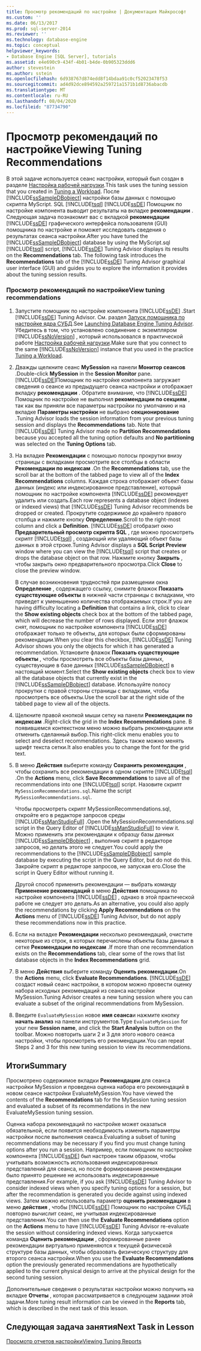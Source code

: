 ```yaml
---
title: Просмотр рекомендаций по настройке | Документация Майкрософт
ms.custom: ''
ms.date: 06/13/2017
ms.prod: sql-server-2014
ms.reviewer: ''
ms.technology: database-engine
ms.topic: conceptual
helpviewer_keywords:
- Database Engine [SQL Server], tutorials
ms.assetid: e4e690c9-434f-4b01-b4de-0b905323ddd6
author: stevestein
ms.author: sstein
ms.openlocfilehash: 6d938767d874edd8f14bdaa91c0cf52023478f53
ms.sourcegitcommit: ad4d92dce894592a259721a1571b1d8736abacdb
ms.translationtype: MT
ms.contentlocale: ru-RU
ms.lasthandoff: 08/04/2020
ms.locfileid: "87734790"
---
```

# <a name="viewing-tuning-recommendations"></a><span data-ttu-id="89d60-102">Просмотр рекомендаций по настройке</span><span class="sxs-lookup"><span data-stu-id="89d60-102">Viewing Tuning Recommendations</span></span>
  <span data-ttu-id="89d60-103"> В этой задаче используется сеанс настройки, который был создан в разделе [Настройка рабочей нагрузки](lesson-1-1-tuning-a-workload.md).</span><span class="sxs-lookup"><span data-stu-id="89d60-103">This task uses the tuning session that you created in [Tuning a Workload](lesson-1-1-tuning-a-workload.md).</span></span> <span data-ttu-id="89d60-104">После [!INCLUDE[ssSampleDBobject](../../includes/sssampledbobject-md.md)] настройки базы данных с помощью скрипта MyScript. SQL [!INCLUDE[tsql](../../includes/tsql-md.md)] [!INCLUDE[ssDE](../../includes/ssde-md.md)] Помощник по настройке компонента выводит результаты на вкладке **рекомендации** . Следующая задача познакомит вас с вкладкой **рекомендации** [!INCLUDE[ssDE](../../includes/ssde-md.md)] графического интерфейса пользователя (GUI) помощника по настройке и поможет исследовать сведения о результатах сеанса настройки.</span><span class="sxs-lookup"><span data-stu-id="89d60-104">After you have tuned the [!INCLUDE[ssSampleDBobject](../../includes/sssampledbobject-md.md)] database by using the MyScript.sql [!INCLUDE[tsql](../../includes/tsql-md.md)] script, [!INCLUDE[ssDE](../../includes/ssde-md.md)] Tuning Advisor displays its results on the **Recommendations** tab. The following task introduces the **Recommendations** tab of the [!INCLUDE[ssDE](../../includes/ssde-md.md)] Tuning Advisor graphical user interface (GUI) and guides you to explore the information it provides about the tuning session results.</span></span>  
  
### <a name="view-tuning-recommendations"></a><span data-ttu-id="89d60-105">Просмотр рекомендаций по настройке</span><span class="sxs-lookup"><span data-stu-id="89d60-105">View tuning recommendations</span></span>  
  
1.  <span data-ttu-id="89d60-106">Запустите помощник по настройке компонента [!INCLUDE[ssDE](../../includes/ssde-md.md)] .</span><span class="sxs-lookup"><span data-stu-id="89d60-106">Start [!INCLUDE[ssDE](../../includes/ssde-md.md)] Tuning Advisor.</span></span> <span data-ttu-id="89d60-107">См. раздел [Запуск помощника по настройке ядра СУБД](../../relational-databases/performance/database-engine-tuning-advisor.md).</span><span class="sxs-lookup"><span data-stu-id="89d60-107">See [Launching Database Engine Tuning Advisor](../../relational-databases/performance/database-engine-tuning-advisor.md).</span></span> <span data-ttu-id="89d60-108">Убедитесь в том, что установлено соединение с экземпляром [!INCLUDE[ssNoVersion](../../includes/ssnoversion-md.md)] , который использовался в практической работе [Настройка рабочей нагрузки](lesson-1-1-tuning-a-workload.md).</span><span class="sxs-lookup"><span data-stu-id="89d60-108">Make sure that you connect to the same [!INCLUDE[ssNoVersion](../../includes/ssnoversion-md.md)] instance that you used in the practice [Tuning a Workload](lesson-1-1-tuning-a-workload.md).</span></span>  
  
2.  <span data-ttu-id="89d60-109">Дважды щелкните сеанс **MySession** на панели **Монитор сеансов** .</span><span class="sxs-lookup"><span data-stu-id="89d60-109">Double-click **MySession** in the **Session Monitor** pane.</span></span> [!INCLUDE[ssDE](../../includes/ssde-md.md)]<span data-ttu-id="89d60-110">Помощник по настройке компонента загружает сведения о сеансе из предыдущего сеанса настройки и отображает вкладку **рекомендации** . Обратите внимание, что [!INCLUDE[ssDE](../../includes/ssde-md.md)] Помощник по настройке не выполнил **рекомендации по секциям** , так как вы приняли все параметры настройки по умолчанию и на вкладке **Параметры настройки** не выбрано **секционирование** .</span><span class="sxs-lookup"><span data-stu-id="89d60-110">Tuning Advisor loads the session information from your previous tuning session and displays the **Recommendations** tab. Note that [!INCLUDE[ssDE](../../includes/ssde-md.md)] Tuning Advisor made no **Partition Recommendations** because you accepted all the tuning option defaults and **No partitioning** was selected on the **Tuning Options** tab.</span></span>  
  
3.  <span data-ttu-id="89d60-111">На вкладке **Рекомендации** с помощью полосы прокрутки внизу страницы с вкладками просмотрите все столбцы в области **Рекомендации по индексам** .</span><span class="sxs-lookup"><span data-stu-id="89d60-111">On the **Recommendations** tab, use the scroll bar at the bottom of the tabbed page to view all of the **Index Recommendations** columns.</span></span> <span data-ttu-id="89d60-112">Каждая строка отображает объект базы данных (индекс или индексированное представление), который помощник по настройке компонента [!INCLUDE[ssDE](../../includes/ssde-md.md)] рекомендует удалить или создать.</span><span class="sxs-lookup"><span data-stu-id="89d60-112">Each row represents a database object (indexes or indexed views) that [!INCLUDE[ssDE](../../includes/ssde-md.md)] Tuning Advisor recommends be dropped or created.</span></span> <span data-ttu-id="89d60-113">Прокрутите содержимое до крайнего правого столбца и нажмите кнопку **Определение**.</span><span class="sxs-lookup"><span data-stu-id="89d60-113">Scroll to the right-most column and click a **Definition**.</span></span> [!INCLUDE[ssDE](../../includes/ssde-md.md)] <span data-ttu-id="89d60-114">отобразит окно **Предварительный просмотр скрипта SQL** , где можно просмотреть скрипт [!INCLUDE[tsql](../../includes/tsql-md.md)] , создающий или удаляющий объект базы данных в этой строке.</span><span class="sxs-lookup"><span data-stu-id="89d60-114">Tuning Advisor displays a **SQL Script Preview** window where you can view the [!INCLUDE[tsql](../../includes/tsql-md.md)] script that creates or drops the database object on that row.</span></span> <span data-ttu-id="89d60-115">Нажмите кнопку **Закрыть** , чтобы закрыть окно предварительного просмотра.</span><span class="sxs-lookup"><span data-stu-id="89d60-115">Click **Close** to close the preview window.</span></span>  
  
     <span data-ttu-id="89d60-116">В случае возникновения трудностей при размещении окна **Определение** , содержащего ссылку, снимите флажок **Показать существующие объекты** в нижней части страницы с вкладками, что приведет к уменьшению количества отображаемых строк.</span><span class="sxs-lookup"><span data-stu-id="89d60-116">If you are having difficulty locating a **Definition** that contains a link, click to clear the **Show existing objects** check box at the bottom of the tabbed page, which will decrease the number of rows displayed.</span></span> <span data-ttu-id="89d60-117">Если этот флажок снят, помощник по настройке компонента [!INCLUDE[ssDE](../../includes/ssde-md.md)] отображает только те объекты, для которых были сформированы рекомендации.</span><span class="sxs-lookup"><span data-stu-id="89d60-117">When you clear this checkbox, [!INCLUDE[ssDE](../../includes/ssde-md.md)] Tuning Advisor shows you only the objects for which it has generated a recommendation.</span></span> <span data-ttu-id="89d60-118">Установите флажок **Показать существующие объекты** , чтобы просмотреть все объекты базы данных, существующие в базе данных [!INCLUDE[ssSampleDBobject](../../includes/sssampledbobject-md.md)] в настоящий момент.</span><span class="sxs-lookup"><span data-stu-id="89d60-118">Select the **Show existing objects** check box to view all the database objects that currently exist in the [!INCLUDE[ssSampleDBobject](../../includes/sssampledbobject-md.md)] database.</span></span> <span data-ttu-id="89d60-119">Используйте полосу прокрутки с правой стороны страницы с вкладками, чтобы просмотреть все объекты.</span><span class="sxs-lookup"><span data-stu-id="89d60-119">Use the scroll bar at the right side of the tabbed page to view all of the objects.</span></span>  
  
4.  <span data-ttu-id="89d60-120">Щелкните правой кнопкой мыши сетку на панели **Рекомендации по индексам** .</span><span class="sxs-lookup"><span data-stu-id="89d60-120">Right-click the grid in the **Index Recommendations** pane.</span></span> <span data-ttu-id="89d60-121">В появившемся контекстном меню можно выбрать рекомендации или отменить сделанный выбор.</span><span class="sxs-lookup"><span data-stu-id="89d60-121">This right-click menu enables you to select and deselect recommendations.</span></span> <span data-ttu-id="89d60-122">Здесь также можно менять шрифт текста сетки.</span><span class="sxs-lookup"><span data-stu-id="89d60-122">It also enables you to change the font for the grid text.</span></span>  
  
5.  <span data-ttu-id="89d60-123">В меню **Действия** выберите команду **Сохранить рекомендации** , чтобы сохранить все рекомендации в одном скрипте [!INCLUDE[tsql](../../includes/tsql-md.md)] .</span><span class="sxs-lookup"><span data-stu-id="89d60-123">On the **Actions** menu, click **Save Recommendations** to save all of the recommendations into one [!INCLUDE[tsql](../../includes/tsql-md.md)] script.</span></span> <span data-ttu-id="89d60-124">Назовите скрипт `MySessionRecommendations.sql`.</span><span class="sxs-lookup"><span data-stu-id="89d60-124">Name the script `MySessionRecommendations.sql`.</span></span>  
  
     <span data-ttu-id="89d60-125">Чтобы просмотреть скрипт MySessionRecommendations.sql, откройте его в редакторе запросов среды [!INCLUDE[ssManStudioFull](../../includes/ssmanstudiofull-md.md)] .</span><span class="sxs-lookup"><span data-stu-id="89d60-125">Open the MySessionRecommendations.sql script in the Query Editor of [!INCLUDE[ssManStudioFull](../../includes/ssmanstudiofull-md.md)] to view it.</span></span> <span data-ttu-id="89d60-126">Можно применить эти рекомендации к образцу базы данных [!INCLUDE[ssSampleDBobject](../../includes/sssampledbobject-md.md)] , выполнив скрипт в редакторе запросов, но делать этого не следует.</span><span class="sxs-lookup"><span data-stu-id="89d60-126">You could apply the recommendations to the [!INCLUDE[ssSampleDBobject](../../includes/sssampledbobject-md.md)] sample database by executing the script in the Query Editor, but do not do this.</span></span> <span data-ttu-id="89d60-127">Закройте скрипт в редакторе запросов, не запуская его.</span><span class="sxs-lookup"><span data-stu-id="89d60-127">Close the script in Query Editor without running it.</span></span>  
  
     <span data-ttu-id="89d60-128">Другой способ применить рекомендации — выбрать команду **Применение рекомендаций** в меню **Действия** помощника по настройке компонента [!INCLUDE[ssDE](../../includes/ssde-md.md)] , однако в этой практической работе не следует это делать.</span><span class="sxs-lookup"><span data-stu-id="89d60-128">As an alternative, you could also apply the recommendations by clicking **Apply Recommendations** on the **Actions** menu of [!INCLUDE[ssDE](../../includes/ssde-md.md)] Tuning Advisor, but do not apply these recommendations now in this practice.</span></span>  
  
6.  <span data-ttu-id="89d60-129">Если на вкладке **Рекомендации** несколько рекомендаций, очистите некоторые из строк, в которых перечислены объекты базы данных в сетке **Рекомендации по индексам** .</span><span class="sxs-lookup"><span data-stu-id="89d60-129">If more than one recommendation exists on the **Recommendations** tab, clear some of the rows that list database objects in the **Index Recommendations** grid.</span></span>  
  
7.  <span data-ttu-id="89d60-130">В меню **Действия** выберите команду **Оценить рекомендации**.</span><span class="sxs-lookup"><span data-stu-id="89d60-130">On the **Actions** menu, click **Evaluate Recommendations**.</span></span> [!INCLUDE[ssDE](../../includes/ssde-md.md)] <span data-ttu-id="89d60-131">создаст новый сеанс настройки, в котором можно провести оценку набора исходных рекомендаций из сеанса настройки MySession.</span><span class="sxs-lookup"><span data-stu-id="89d60-131">Tuning Advisor creates a new tuning session where you can evaluate a subset of the original recommendations from MySession.</span></span>  
  
8.  <span data-ttu-id="89d60-132">Введите `EvaluateMySession` новое **имя сеанса**и нажмите кнопку **начать анализ** на панели инструментов.</span><span class="sxs-lookup"><span data-stu-id="89d60-132">Type `EvaluateMySession` for your new **Session name**, and click the **Start Analysis** button on the toolbar.</span></span> <span data-ttu-id="89d60-133">Можно повторить шаги 2 и 3 для этого нового сеанса настройки, чтобы просмотреть его рекомендации.</span><span class="sxs-lookup"><span data-stu-id="89d60-133">You can repeat Steps 2 and 3 for this new tuning session to view its recommendations.</span></span>  
  
## <a name="summary"></a><span data-ttu-id="89d60-134">Итоги</span><span class="sxs-lookup"><span data-stu-id="89d60-134">Summary</span></span>  
 <span data-ttu-id="89d60-135">Просмотрено содержимое вкладки **Рекомендации** для сеанса настройки MySession и проведена оценка набора его рекомендаций в новом сеансе настройки EvaluateMySession.</span><span class="sxs-lookup"><span data-stu-id="89d60-135">You have viewed the contents of the **Recommendations** tab for the MySession tuning session and evaluated a subset of its recommendations in the new EvaluateMySession tuning session.</span></span>  
  
 <span data-ttu-id="89d60-136">Оценка набора рекомендаций по настройке может оказаться обязательной, если появится необходимость изменить параметры настройки после выполнения сеанса.</span><span class="sxs-lookup"><span data-stu-id="89d60-136">Evaluating a subset of tuning recommendations may be necessary if you find you must change tuning options after you run a session.</span></span> <span data-ttu-id="89d60-137">Например, если помощник по настройке компонента [!INCLUDE[ssDE](../../includes/ssde-md.md)] был настроен таким образом, чтобы учитывать возможность использования индексированных представлений для сеанса, но после формирования рекомендации было принято решение не использовать индексированные представления.</span><span class="sxs-lookup"><span data-stu-id="89d60-137">For example, if you ask [!INCLUDE[ssDE](../../includes/ssde-md.md)] Tuning Advisor to consider indexed views when you specify tuning options for a session, but after the recommendation is generated you decide against using indexed views.</span></span> <span data-ttu-id="89d60-138">Затем можно использовать параметр **оценить рекомендации** в меню **действия** , чтобы [!INCLUDE[ssDE](../../includes/ssde-md.md)] Помощник по настройке СУБД повторно вычислит сеанс, не учитывая индексированные представления.</span><span class="sxs-lookup"><span data-stu-id="89d60-138">You can then use the **Evaluate Recommendations** option on the **Actions** menu to have [!INCLUDE[ssDE](../../includes/ssde-md.md)] Tuning Advisor re-evaluate the session without considering indexed views.</span></span> <span data-ttu-id="89d60-139">Когда запускается команда **Оценить рекомендации** , сформированные ранее рекомендации виртуально применяются к текущей физической структуре базы данных, чтобы образовать физическую структуру для второго сеанса настройки.</span><span class="sxs-lookup"><span data-stu-id="89d60-139">When you use the **Evaluate Recommendations** option the previously generated recommendations are hypothetically applied to the current physical design to arrive at the physical design for the second tuning session.</span></span>  
  
 <span data-ttu-id="89d60-140">Дополнительные сведения о результатах настройки можно получить на вкладке **Отчеты** , которая рассматривается в следующем задании этой задачи.</span><span class="sxs-lookup"><span data-stu-id="89d60-140">More tuning result information can be viewed in the **Reports** tab, which is described in the next task of this lesson.</span></span>  
  
## <a name="next-task-in-lesson"></a><span data-ttu-id="89d60-141">Следующая задача занятия</span><span class="sxs-lookup"><span data-stu-id="89d60-141">Next Task in Lesson</span></span>  
 [<span data-ttu-id="89d60-142">Просмотр отчетов настройки</span><span class="sxs-lookup"><span data-stu-id="89d60-142">Viewing Tuning Reports</span></span>](lesson-1-3-viewing-tuning-reports.md)  
  
  
